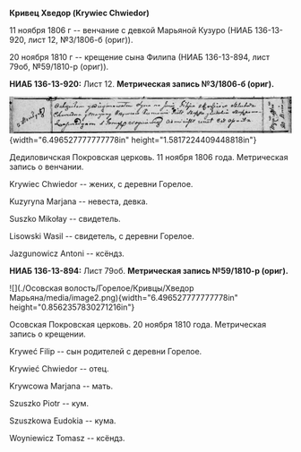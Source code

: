 **Кривец Хведор (Krywiec Chwiedor)**

11 ноября 1806 г -- венчание с девкой Марьяной Кузуро (НИАБ 136-13-920,
лист 12, №3/1806-б (ориг)).

20 ноября 1810 г -- крещение сына Филипа (НИАБ 136-13-894, лист 79об,
№59/1810-р (ориг)).

**НИАБ 136-13-920:** Лист 12. **Метрическая запись №3/1806-б (ориг).**

![](./media/80a6005795f6f2d472d1fac099719025332406e1.png){width="6.496527777777778in"
height="1.5817224409448818in"}

Дедиловичская Покровская церковь. 11 ноября 1806 года. Метрическая
запись о венчании.

Krywiec Chwiedor -- жених, с деревни Горелое.

Kuzyryna Marjana -- невеста, девка.

Suszko Mikołay -- свидетель.

Lisowski Wasil -- свидетель, с деревни Горелое.

Jazgunowicz Antoni -- ксёндз.

**НИАБ 136-13-894:** Лист 79об. **Метрическая запись №59/1810-р
(ориг).**

![](./Осовская волость/Горелое/Кривцы/Хведор Марьяна/media/image2.png){width="6.496527777777778in"
height="0.8562357830271216in"}

Осовская Покровская церковь. 20 ноября 1810 года. Метрическая запись о
крещении.

Kryweć Filip -- сын родителей с деревни Горелое.

Krywieć Chwiedor -- отец.

Krywcowa Marjana -- мать.

Szuszko Piotr -- кум.

Szuszkowa Eudokia -- кума.

Woyniewicz Tomasz -- ксёндз.
